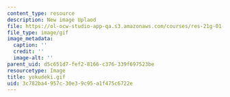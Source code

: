 ```yaml
---
content_type: resource
description: New image Uplaod
file: https://ol-ocw-studio-app-qa.s3.amazonaws.com/courses/res-21g-01-kana-spring-2010/3c782ba4957c30e39c95a1f475c6722e_yokudeki.gif
file_type: image/gif
image_metadata:
  caption: ''
  credit: ''
  image-alt: ''
parent_uid: d5c651d7-fef2-8166-c376-339f697523be
resourcetype: Image
title: yokudeki.gif
uid: 3c782ba4-957c-30e3-9c95-a1f475c6722e
---
```


